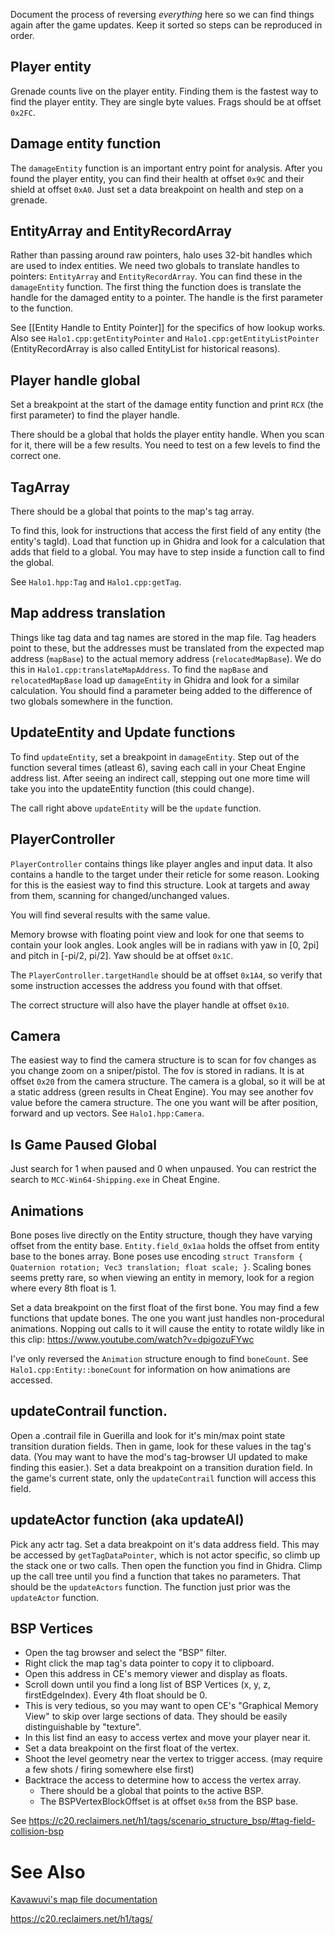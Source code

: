 Document the process of reversing *everything* here so we can find things again after the game updates. Keep it sorted so steps can be reproduced in order.

## Player entity

Grenade counts live on the player entity. Finding them is the fastest way to find the player entity. They are single byte values. Frags should be at offset `0x2FC`.

## Damage entity function

The `damageEntity` function is an important entry point for analysis. After you found the player entity, you can find their health at offset `0x9C` and their shield at offset `0xA0`. Just set a data breakpoint on health and step on a grenade.

## EntityArray and EntityRecordArray

Rather than passing around raw pointers, halo uses 32-bit handles which are used to index entities. We need two globals to translate handles to pointers: `EntityArray` and `EntityRecordArray`. You can find these in the `damageEntity` function. The first thing the function does is translate the handle for the damaged entity to a pointer. The handle is the first parameter to the function.

See [[Entity Handle to Entity Pointer]] for the specifics of how lookup works. Also see `Halo1.cpp:getEntityPointer` and `Halo1.cpp:getEntityListPointer` (EntityRecordArray is also called EntityList for historical reasons).

## Player handle global

Set a breakpoint at the start of the damage entity function and print `RCX` (the first parameter) to find the player handle.

There should be a global that holds the player entity handle. When you scan for it, there will be a few results. You need to test on a few levels to find the correct one.


## TagArray

There should be a global that points to the map's tag array.

To find this, look for instructions that access the first field of any entity (the entity's tagId). Load that function up in Ghidra and look for a calculation that adds that field to a global. You may have to step inside a function call to find the global.

See `Halo1.hpp:Tag` and `Halo1.cpp:getTag`.

## Map address translation

Things like tag data and tag names are stored in the map file. Tag headers point to these, but the addresses must be translated from the expected map address (`mapBase`) to the actual memory address (`relocatedMapBase`). We do this in `Halo1.cpp:translateMapAddress`. To find the `mapBase` and `relocatedMapBase` load up `damageEntity` in Ghidra and look for a similar calculation. You should find a parameter being added to the difference of two globals somewhere in the function.

## UpdateEntity and Update functions

To find `updateEntity`, set a breakpoint in `damageEntity`. Step out of the function several times (atleast 6), saving each call in your Cheat Engine address list. After seeing an indirect call, stepping out one more time will take you into the updateEntity function (this could change).

The call right above `updateEntity` will be the `update` function.

## PlayerController

`PlayerController` contains things like player angles and input data. It also contains a handle to the target under their reticle for some reason. Looking for this is the easiest way to find this structure. Look at targets and away from them, scanning for changed/unchanged values.

You will find several results with the same value. 

Memory browse with floating point view and look for one that seems to contain your look angles. Look angles will be in radians with yaw in [0, 2pi] and pitch in [-pi/2, pi/2]. Yaw should be at offset `0x1C`.

The `PlayerController.targetHandle` should be at offset `0x1A4`, so verify that some instruction accesses the address you found with that offset.

The correct structure will also have the player handle at offset `0x10`.

## Camera

The easiest way to find the camera structure is to scan for fov changes as you change zoom on a sniper/pistol. The fov is stored in radians. It is at offset `0x20` from the camera structure. The camera is a global, so it will be at a static address (green results in Cheat Engine). You may see another fov value before the camera structure. The one you want will be after position, forward and up vectors. See `Halo1.hpp:Camera`.

## Is Game Paused Global

Just search for 1 when paused and 0 when unpaused. You can restrict the search to `MCC-Win64-Shipping.exe` in Cheat Engine.

## Animations

Bone poses live directly on the Entity structure, though they have varying offset from the entity base. `Entity.field_0x1aa` holds the offset from entity base to the bones array. Bone poses use encoding `struct Transform { Quaternion rotation; Vec3 translation; float scale; }`. Scaling bones seems pretty rare, so when viewing an entity in memory, look for a region where every 8th float is 1.

Set a data breakpoint on the first float of the first bone. You may find a few functions that update bones. The one you want just handles non-procedural animations. Nopping out calls to it will cause the entity to rotate wildly like in this clip: https://www.youtube.com/watch?v=dpigozuFYwc

I've only reversed the `Animation` structure enough to find `boneCount`. See `Halo1.cpp:Entity::boneCount` for information on how animations are accessed.

## updateContrail function.

Open a .contrail file in Guerilla and look for it's min/max point state transition duration fields. Then in game, look for these values in the tag's data. (You may want to have the mod's tag-browser UI updated to make finding this easier.). Set a data breakpoint on a transition duration field. In the game's current state, only the `updateContrail` function will access this field. 

## updateActor function (aka updateAI)

Pick any actr tag. Set a data breakpoint on it's data address field. This may be accessed by `getTagDataPointer`, which is not actor specific, so climb up the stack one or two calls. Then open the function you find in Ghidra. Climp up the call tree until you find a function that takes no parameters. That should be the `updateActors` function. The function just prior was the `updateActor` function.

## BSP Vertices

- Open the tag browser and select the "BSP" filter.
- Right click the map tag's data pointer to copy it to clipboard.
- Open this address in CE's memory viewer and display as floats.
- Scroll down until you find a long list of BSP Vertices (x, y, z, firstEdgeIndex). Every 4th float should be 0.
- This is very tedious, so you may want to open CE's "Graphical Memory View" to skip over large sections of data. They should be easily distinguishable by "texture".
- In this list find an easy to access vertex and move your player near it.
- Set a data breakpoint on the first float of the vertex.
- Shoot the level geometry near the vertex to trigger access. (may require a few shots / firing somewhere else first)
- Backtrace the access to determine how to access the vertex array. 
    - There should be a global that points to the active BSP.
    - The BSPVertexBlockOffset is at offset `0x58` from the BSP base.

See https://c20.reclaimers.net/h1/tags/scenario_structure_bsp/#tag-field-collision-bsp

# See Also

[Kavawuvi's map file documentation](https://opencarnage.net/index.php?/topic/6693-halo-map-file-structure-revision-212/)

https://c20.reclaimers.net/h1/tags/